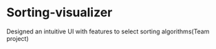 # Sorting-visualizer
 Designed an intuitive UI with features to select sorting algorithms(Team project)
